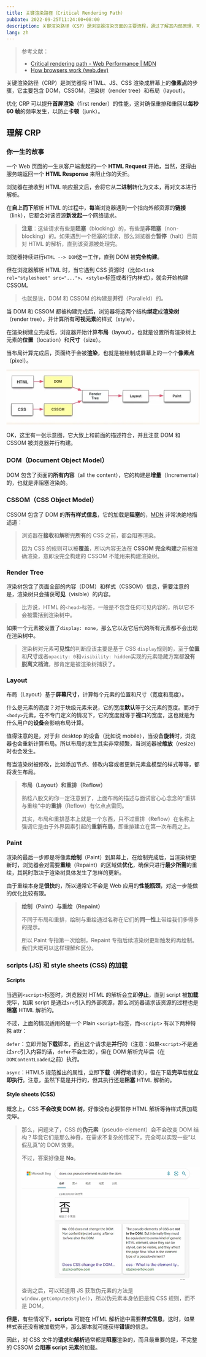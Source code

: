 ```yaml
---
title: 关键渲染路径（Critical Rendering Path）
pubDate: 2022-09-25T11:24:00+08:00
description: 关键渲染路径（CSP）是浏览器渲染页面的主要流程，通过了解其内部原理，可对前端性能优化起到重要的指示作用。
lang: zh
---
```


> 参考文献：
>
> - [Critical rendering path - Web Performance | MDN ](https://developer.mozilla.org/en-US/docs/Web/Performance/Critical_rendering_path)
> - [How browsers work (web.dev)](https://web.dev/howbrowserswork/)

关键渲染路径（CRP）是浏览器将 HTML、JS、CSS 渲染成屏幕上的**像素点**的步骤，它主要包含 DOM，CSSOM，渲染树（render tree）和布局（layout）。

优化 CRP 可以提升**首屏渲染**（first render）的性能，这对确保重排和重回以**每秒 60 帧**的频率发生，以防止**卡顿**（junk）。

## 理解 CRP

### 你一生的故事

一个 Web 页面的一生从客户端发起的一个 **HTML Request** 开始，当然，还得由服务端返回一个 **HTML Response** 来阻止你的夭折。

浏览器在接收到 HTML 响应报文后，会将它从**二进制**转化为文本，再对文本进行解析。

在**自上而下**解析 HTML 的过程中，**每当**浏览器遇到一个指向外部资源的**链接**（link），它都会对该资源**新发起**一个网络请求。

> **注意**：这些请求有些是**阻塞**（blocking）的，有些是**非阻塞**（non-blocking）的。如果遇到一个阻塞的请求，那么浏览器会**暂停**（halt）目前对 HTML 的解析，直到该资源被处理完。

浏览器持续进行`HTML --> DOM`这一工作，直到 DOM 被**完全构建**。

但在浏览器解析 HTML 时，当它遇到 CSS 资源时（比如`<link rel="stylesheet" src="...">`、`<style>`标签或者行内样式），就会开始构建 CSSOM。

> 也就是说，DOM 和 CSSOM 的构建是**并行**（Paralleld）的。

当 DOM 和 CSSOM 都被构建完成后，浏览器将这两个结构**绑定**成**渲染树**（render tree），并计算所有**可视元素**的样式（style），

在渲染树建立完成后，浏览器开始计算**布局**（layout），也就是设置所有渲染树上元素的**位置**（location）和**尺寸**（size）。

当布局计算完成后，页面终于会被**渲染**，也就是被绘制成屏幕上的一个个**像素点**（pixel）。

![Critical rendering path](../../assets/critical-rendering-path/render.webp)

OK，这里有一张示意图，它大致上和前面的描述符合，并且注意 DOM 和 CSSOM 被浏览器并行构建。

### DOM（Document Object Model）

DOM 包含了页面的**所有内容**（all the content），它的构建是**增量**（Incremental）的，也就是非阻塞渲染的。

### CSSOM（CSS Object Model）

CSSOM 包含了 DOM 的**所有样式信息**，它的加载是**阻塞**的，[MDN](https://developer.mozilla.org/en-US/docs/Web/Performance/Critical_rendering_path) 非常决绝地描述道：

> 浏览器在**接收**和**解析**完**所有**的 CSS 之前，都会阻塞渲染。
>
> 因为 CSS 的规则可以被**覆盖**，所以内容无法在 **CSSOM 完全构建**之前被准确渲染，意即没完全构建的 CSSOM 不能用来构建渲染树。

### Render Tree

渲染树包含了页面全部的内容（DOM）和样式（CSSOM）信息，需要注意的是，渲染树只会捕获**可见**（visible）的内容。

> 比方说，HTML 的`<head>`标签，一般是不包含任何可见内容的，所以它不会被囊括到渲染树中。

如果一个元素被设置了`display: none`，那么它以及它后代的所有元素都不会出现在渲染树中。

> 渲染树对元素**可见性**的判断应该主要是基于 CSS `display`规则的，至于**位置**和**尺寸**或者`opacity: 0`和`visibility: hidden`实现的元素隐藏方案都**没有脱离文档流**，那肯定是被渲染树捕获了。

### Layout

布局（Layout）基于**屏幕尺寸**，计算每个元素的位置和尺寸（宽度和高度）。

什么是元素的高度？对于块级元素来说，它的宽度**默认**等于父元素的宽度。而对于`<body>`元素，在不专门定义的情况下，它的宽度就等于**视口**的宽度，这也就是为什么用户的**设备**会影响布局计算。

值得注意的是，对于非 desktop 的设备（比如说 mobile），当设备**旋转**时，浏览器也会重新计算布局。所以布局的发生其实非常频繁，当浏览器被**缩放**（resize）时也会发生。

每当渲染树被修改，比如添加节点、修改内容或者更新元素盒模型的样式等等，都将发生布局。

> **布局（Layout）和重排（Reflow）**
>
> 熟稔八股文的你一定注意到了，上面布局的描述与面试官心心念念的“重排与重绘”中的**重排**（Reflow）有亿点点雷同。
>
> 其实，布局和重排基本上就是一个东西，只不过重排（**Re**flow）在名称上强调它是由于外界因素引起的**重新布局**，即重排建立在第一次布局之上。

### Paint

渲染的最后一步即是将像素**绘制**（Paint）到屏幕上，在绘制完成后，当渲染树更新时，浏览器会对需要**重绘**（Repaint）的区域做**优化**，确保只进行**最少所需**的重绘，其耗时取决于渲染树具体发生了怎样的更新。

由于重绘本身是**很快**的，所以通常它不会是 Web 应用的**性能瓶颈**，对这一步能做的优化比较有限。

> **绘制（Paint）与重绘（Repaint）**
>
> 不同于布局和重排，绘制与重绘通过名称在它们的**同一性**上带给我们多得多的提示。
>
> 所以 Paint 专指第一次绘制，Repaint 专指后续渲染树更新触发的再绘制。我们大概可以这样理解和区分。

### scripts (JS) 和 style sheets (CSS) 的加载

#### Scripts

当遇到`<script>`标签时，浏览器对 HTML 的解析会立即**停止**，直到 script 被**加载**完毕，如果 script 是通过`src`引入的外部资源，那么浏览器请求该资源的过程也是**阻塞** HTML 解析的。

不过，上面的情况适用的是一个 Plain `<script>`标签，而`<script>` 有以下两种特殊 attr：

`defer`：立即开始**下载**脚本，而且这个请求是**并行**的（注意：如果`<script>`不是通过`src`引入内容的话，`defer`不会生效），但在 DOM 解析完毕后（在`DOMContentLoaded`之前）执行。

`async`：HTML5 规范推出的属性，立即**下载**（**并行**地请求），但在下载**完毕**后就**立即执行**。注意，虽然下载是并行的，但其执行还是**阻塞** HTML 解析的。

#### Style sheets (CSS)

概念上，CSS **不会改变 DOM 树**，好像没有必要暂停 HTML 解析等待样式表加载完毕。

> 那么，问题来了，CSS 的**伪元素**（pseudo-element）会不会改变 DOM 结构？毕竟它们是那么神奇，在需求不复杂的情况下，完全可以实现一些“以假乱真”的 DOM 效果。
>
> 不过，答案好像是 **No**。
>
> ![关键渲染路径流程图](../../assets/critical-rendering-path/css-mutate-dom.webp)
>
> 查询之后，可以知道用 JS 获取伪元素的方法是`window.getComputedStyle()`，所以伪元素本身依旧是纯 CSS 规则，而不是 DOM。

**但是**，有些情况下，**scripts** 可能在 HTML 解析途中需要**样式信息**，这时，如果样式表还没有被加载完毕，那么脚本就可能获得**错误**的信息。

因此，对 CSS 文件的**请求**和**解析**通常都是**阻塞**渲染的，而且最重要的是，不完整的 CSSOM 会**阻塞 script 元素**的加载。
